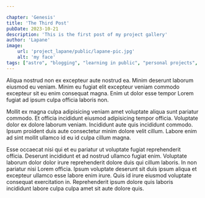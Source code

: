 ```yaml
---

chapter: 'Genesis'
title: 'The Third Post'
pubDate: 2023-10-21
description: 'This is the first post of my project gallery'
author: 'Lapane'
image:
    url: 'project_lapane/public/lapane-pic.jpg'
    alt: 'my face'
tags: ["astro", "blogging", "learning in public", "personal projects", "web development"]
---
```


Aliqua nostrud non ex excepteur aute nostrud ea. Minim deserunt laborum eiusmod eu veniam. Minim eu fugiat elit excepteur veniam commodo excepteur sit eu enim consequat magna. Enim ut dolor esse tempor Lorem fugiat ad ipsum culpa officia laboris non.

Mollit ex magna culpa adipisicing veniam amet voluptate aliqua sunt pariatur commodo. Et officia incididunt eiusmod adipisicing tempor officia. Voluptate dolor ex dolore laborum veniam. Incididunt aute quis incididunt commodo. Ipsum proident duis aute consectetur minim dolore velit cillum. Labore enim ad sint mollit ullamco id eu id culpa cillum magna.

Esse occaecat nisi qui et eu pariatur ut voluptate fugiat reprehenderit officia. Deserunt incididunt et ad nostrud ullamco fugiat enim. Voluptate laborum dolor dolor irure reprehenderit dolore duis qui cillum laboris. In non pariatur nisi Lorem officia. Ipsum voluptate deserunt sit duis ipsum aliqua et excepteur ullamco esse labore enim irure. Quis id irure eiusmod voluptate consequat exercitation in. Reprehenderit ipsum dolore quis laboris incididunt labore culpa culpa amet sit aute dolore quis.

